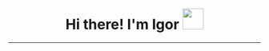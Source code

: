 # <h1 align="center"> Hi there! I'm Igor <img src="https://github.com/blackcater/blackcater/raw/main/images/Hi.gif" height="42"/></h1>
___

<!--
**rewmen/rewmen** is a ✨ _special_ ✨ repository because its `README.md` (this file) appears on your GitHub profile.

Here are some ideas to get you started:

- 🔭 I’m currently working on ...
- 🌱 I’m currently learning ...
- 👯 I’m looking to collaborate on ...
- 🤔 I’m looking for help with ...
- 💬 Ask me about ...
- 📫 How to reach me: ...
- 😄 Pronouns: ...
- ⚡ Fun fact: ...
-->
